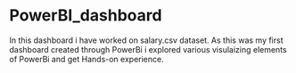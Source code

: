 # PowerBI_dashboard
In this dashboard i have worked on salary.csv dataset. As this was my first dashboard created through PowerBi i explored various visulaizing elements of PowerBi and get Hands-on experience.
